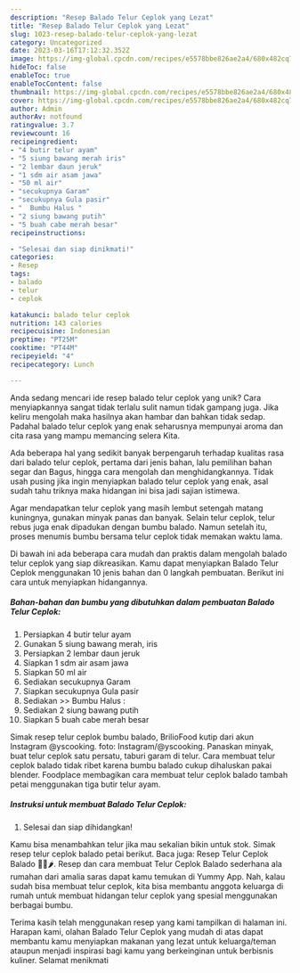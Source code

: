 ```yaml
---
description: "Resep Balado Telur Ceplok yang Lezat"
title: "Resep Balado Telur Ceplok yang Lezat"
slug: 1023-resep-balado-telur-ceplok-yang-lezat
category: Uncategorized
date: 2023-03-16T17:12:32.352Z
image: https://img-global.cpcdn.com/recipes/e5578bbe826ae2a4/680x482cq70/balado-telur-ceplok-foto-resep-utama.jpg
hideToc: false
enableToc: true
enableTocContent: false
thumbnail: https://img-global.cpcdn.com/recipes/e5578bbe826ae2a4/680x482cq70/balado-telur-ceplok-foto-resep-utama.jpg
cover: https://img-global.cpcdn.com/recipes/e5578bbe826ae2a4/680x482cq70/balado-telur-ceplok-foto-resep-utama.jpg
author: Admin
authorAv: notfound
ratingvalue: 3.7
reviewcount: 16
recipeingredient:
- "4 butir telur ayam"
- "5 siung bawang merah iris"
- "2 lembar daun jeruk"
- "1 sdm air asam jawa"
- "50 ml air"
- "secukupnya Garam"
- "secukupnya Gula pasir"
- "  Bumbu Halus "
- "2 siung bawang putih"
- "5 buah cabe merah besar"
recipeinstructions:

- "Selesai dan siap dinikmati!"
categories:
- Resep
tags:
- balado
- telur
- ceplok

katakunci: balado telur ceplok 
nutrition: 143 calories
recipecuisine: Indonesian
preptime: "PT25M"
cooktime: "PT44M"
recipeyield: "4"
recipecategory: Lunch

---
```





Anda sedang mencari ide resep balado telur ceplok yang unik? Cara menyiapkannya sangat tidak terlalu sulit namun tidak gampang juga. Jika keliru mengolah maka hasilnya akan hambar dan bahkan tidak sedap. Padahal balado telur ceplok yang enak seharusnya mempunyai aroma dan cita rasa yang mampu memancing selera Kita.





Ada beberapa hal yang sedikit banyak berpengaruh terhadap kualitas rasa dari balado telur ceplok, pertama dari jenis bahan, lalu pemilihan bahan segar dan Bagus, hingga cara mengolah dan menghidangkannya. Tidak usah pusing jika ingin menyiapkan balado telur ceplok yang enak,      asal sudah tahu triknya maka hidangan ini bisa jadi sajian istimewa.














Agar mendapatkan telur ceplok yang masih lembut setengah matang kuningnya, gunakan minyak panas dan banyak. Selain telur ceplok, telur rebus juga enak dipadukan dengan bumbu balado. Namun setelah itu, proses menumis bumbu bersama telur ceplok tidak memakan waktu lama.






Di bawah ini ada beberapa cara mudah dan praktis dalam mengolah balado telur ceplok yang siap dikreasikan. Kamu dapat menyiapkan Balado Telur Ceplok menggunakan 10 jenis bahan dan 0 langkah pembuatan. Berikut ini cara untuk menyiapkan hidangannya.

<!--inarticleads1-->

##### Bahan-bahan dan bumbu yang dibutuhkan dalam pembuatan Balado Telur Ceplok:

1. Persiapkan 4 butir telur ayam
1. Gunakan 5 siung bawang merah, iris
1. Persiapkan 2 lembar daun jeruk
1. Siapkan 1 sdm air asam jawa
1. Siapkan 50 ml air
1. Sediakan secukupnya Garam
1. Siapkan secukupnya Gula pasir
1. Sediakan  &gt;&gt; Bumbu Halus :
1. Sediakan 2 siung bawang putih
1. Siapkan 5 buah cabe merah besar


Simak resep telur ceplok bumbu balado, BrilioFood kutip dari akun Instagram @yscooking. foto: Instagram/@yscooking. Panaskan minyak, buat telur ceplok satu persatu, taburi garam di telur. Cara membuat telur ceplok balado tidak ribet karena bumbu balado cukup dihaluskan pakai blender. Foodplace membagikan cara membuat telur ceplok balado tambah petai menggunakan tiga butir telur ayam. 

<!--inarticleads2-->

##### Instruksi untuk membuat Balado Telur Ceplok:


1. Selesai dan siap dihidangkan!

Kamu bisa menambahkan telur jika mau sekalian bikin untuk stok. Simak resep telur ceplok balado petai berikut. Baca juga: Resep Telur Ceplok Balado 🍅🥚🌶. Resep dan cara membuat Telur Ceplok Balado sederhana ala rumahan dari amalia saras dapat kamu temukan di Yummy App. Nah, kalau sudah bisa membuat telur ceplok, kita bisa membantu anggota keluarga di rumah untuk membuat hidangan telur ceplok yang spesial menggunakan berbagai bumbu. 

Terima kasih telah menggunakan resep yang kami tampilkan di halaman ini. Harapan kami, olahan Balado Telur Ceplok yang mudah di atas dapat membantu kamu menyiapkan makanan yang lezat untuk keluarga/teman ataupun menjadi inspirasi bagi kamu yang berkeinginan untuk berbisnis kuliner. Selamat menikmati
